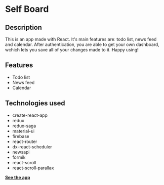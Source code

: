 # Self Board

## Description

This is an app made with React. It's main features are: todo list, news feed and calendar. After authentication, you are able to get your own dashboard, wchich lets you save all of your changes made to it. Happy using!

## Features

- Todo list
- News feed
- Calendar

## Technologies used

- create-react-app
- redux
- redux-saga
- material-ui
- firebase 
- react-router
- dx-react-scheduler
- newsapi
- formik
- react-scroll
- react-scroll-parallax

**[See the app](https://m-rejdych.github.io/Self-Board/)**